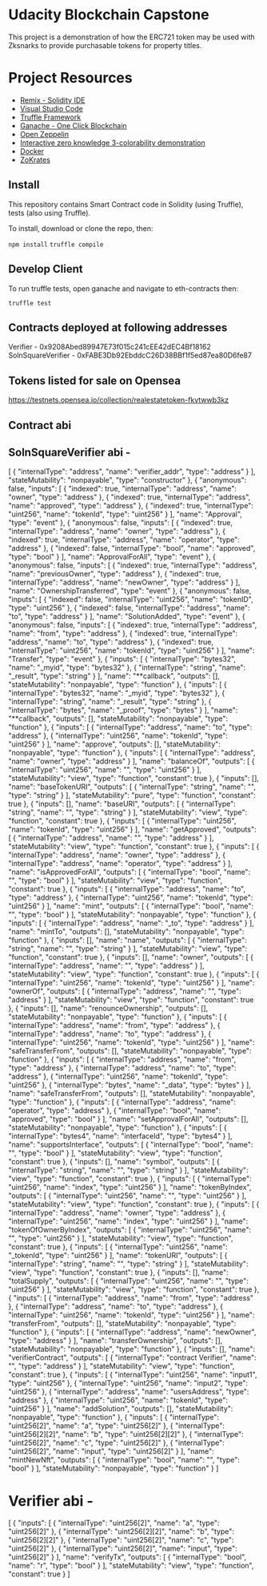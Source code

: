 # Udacity Blockchain Capstone

This project is a demonstration of how the ERC721 token may be used with Zksnarks to provide purchasable tokens for property titles.

# Project Resources

- [Remix - Solidity IDE](https://remix.ethereum.org/)
- [Visual Studio Code](https://code.visualstudio.com/)
- [Truffle Framework](https://truffleframework.com/)
- [Ganache - One Click Blockchain](https://truffleframework.com/ganache)
- [Open Zeppelin ](https://openzeppelin.org/)
- [Interactive zero knowledge 3-colorability demonstration](http://web.mit.edu/~ezyang/Public/graph/svg.html)
- [Docker](https://docs.docker.com/install/)
- [ZoKrates](https://github.com/Zokrates/ZoKrates)

## Install

This repository contains Smart Contract code in Solidity (using Truffle), tests (also using Truffle).

To install, download or clone the repo, then:

`npm install`
`truffle compile`

## Develop Client

To run truffle tests, open ganache and navigate to eth-contracts then:

`truffle test`

## Contracts deployed at following addresses

Verifier - 0x9208Abed89947E73f015c241cEE42dEC4Bf18162
SolnSquareVerifier - 0xFABE3Db92EbddcC26D38BBf1f5ed87ea80D6fe87

## Tokens listed for sale on Opensea

https://testnets.opensea.io/collection/realestatetoken-fkvtwwb3kz

## Contract abi

## SolnSquareVerifier abi -

[
{
"internalType": "address",
"name": "verifier_addr",
"type": "address"
}
],
"stateMutability": "nonpayable",
"type": "constructor"
},
{
"anonymous": false,
"inputs": [
{
"indexed": true,
"internalType": "address",
"name": "owner",
"type": "address"
},
{
"indexed": true,
"internalType": "address",
"name": "approved",
"type": "address"
},
{
"indexed": true,
"internalType": "uint256",
"name": "tokenId",
"type": "uint256"
}
],
"name": "Approval",
"type": "event"
},
{
"anonymous": false,
"inputs": [
{
"indexed": true,
"internalType": "address",
"name": "owner",
"type": "address"
},
{
"indexed": true,
"internalType": "address",
"name": "operator",
"type": "address"
},
{
"indexed": false,
"internalType": "bool",
"name": "approved",
"type": "bool"
}
],
"name": "ApprovalForAll",
"type": "event"
},
{
"anonymous": false,
"inputs": [
{
"indexed": true,
"internalType": "address",
"name": "previousOwner",
"type": "address"
},
{
"indexed": true,
"internalType": "address",
"name": "newOwner",
"type": "address"
}
],
"name": "OwnershipTransferred",
"type": "event"
},
{
"anonymous": false,
"inputs": [
{
"indexed": false,
"internalType": "uint256",
"name": "tokenID",
"type": "uint256"
},
{
"indexed": false,
"internalType": "address",
"name": "to",
"type": "address"
}
],
"name": "SolutionAdded",
"type": "event"
},
{
"anonymous": false,
"inputs": [
{
"indexed": true,
"internalType": "address",
"name": "from",
"type": "address"
},
{
"indexed": true,
"internalType": "address",
"name": "to",
"type": "address"
},
{
"indexed": true,
"internalType": "uint256",
"name": "tokenId",
"type": "uint256"
}
],
"name": "Transfer",
"type": "event"
},
{
"inputs": [
{
"internalType": "bytes32",
"name": "_myid",
"type": "bytes32"
},
{
"internalType": "string",
"name": "_result",
"type": "string"
}
],
"name": "**callback",
"outputs": [],
"stateMutability": "nonpayable",
"type": "function"
},
{
"inputs": [
{
"internalType": "bytes32",
"name": "_myid",
"type": "bytes32"
},
{
"internalType": "string",
"name": "_result",
"type": "string"
},
{
"internalType": "bytes",
"name": "_proof",
"type": "bytes"
}
],
"name": "**callback",
"outputs": [],
"stateMutability": "nonpayable",
"type": "function"
},
{
"inputs": [
{
"internalType": "address",
"name": "to",
"type": "address"
},
{
"internalType": "uint256",
"name": "tokenId",
"type": "uint256"
}
],
"name": "approve",
"outputs": [],
"stateMutability": "nonpayable",
"type": "function"
},
{
"inputs": [
{
"internalType": "address",
"name": "owner",
"type": "address"
}
],
"name": "balanceOf",
"outputs": [
{
"internalType": "uint256",
"name": "",
"type": "uint256"
}
],
"stateMutability": "view",
"type": "function",
"constant": true
},
{
"inputs": [],
"name": "baseTokenURI",
"outputs": [
{
"internalType": "string",
"name": "",
"type": "string"
}
],
"stateMutability": "pure",
"type": "function",
"constant": true
},
{
"inputs": [],
"name": "baseURI",
"outputs": [
{
"internalType": "string",
"name": "",
"type": "string"
}
],
"stateMutability": "view",
"type": "function",
"constant": true
},
{
"inputs": [
{
"internalType": "uint256",
"name": "tokenId",
"type": "uint256"
}
],
"name": "getApproved",
"outputs": [
{
"internalType": "address",
"name": "",
"type": "address"
}
],
"stateMutability": "view",
"type": "function",
"constant": true
},
{
"inputs": [
{
"internalType": "address",
"name": "owner",
"type": "address"
},
{
"internalType": "address",
"name": "operator",
"type": "address"
}
],
"name": "isApprovedForAll",
"outputs": [
{
"internalType": "bool",
"name": "",
"type": "bool"
}
],
"stateMutability": "view",
"type": "function",
"constant": true
},
{
"inputs": [
{
"internalType": "address",
"name": "to",
"type": "address"
},
{
"internalType": "uint256",
"name": "tokenId",
"type": "uint256"
}
],
"name": "mint",
"outputs": [
{
"internalType": "bool",
"name": "",
"type": "bool"
}
],
"stateMutability": "nonpayable",
"type": "function"
},
{
"inputs": [
{
"internalType": "address",
"name": "_to",
"type": "address"
}
],
"name": "mintTo",
"outputs": [],
"stateMutability": "nonpayable",
"type": "function"
},
{
"inputs": [],
"name": "name",
"outputs": [
{
"internalType": "string",
"name": "",
"type": "string"
}
],
"stateMutability": "view",
"type": "function",
"constant": true
},
{
"inputs": [],
"name": "owner",
"outputs": [
{
"internalType": "address",
"name": "",
"type": "address"
}
],
"stateMutability": "view",
"type": "function",
"constant": true
},
{
"inputs": [
{
"internalType": "uint256",
"name": "tokenId",
"type": "uint256"
}
],
"name": "ownerOf",
"outputs": [
{
"internalType": "address",
"name": "",
"type": "address"
}
],
"stateMutability": "view",
"type": "function",
"constant": true
},
{
"inputs": [],
"name": "renounceOwnership",
"outputs": [],
"stateMutability": "nonpayable",
"type": "function"
},
{
"inputs": [
{
"internalType": "address",
"name": "from",
"type": "address"
},
{
"internalType": "address",
"name": "to",
"type": "address"
},
{
"internalType": "uint256",
"name": "tokenId",
"type": "uint256"
}
],
"name": "safeTransferFrom",
"outputs": [],
"stateMutability": "nonpayable",
"type": "function"
},
{
"inputs": [
{
"internalType": "address",
"name": "from",
"type": "address"
},
{
"internalType": "address",
"name": "to",
"type": "address"
},
{
"internalType": "uint256",
"name": "tokenId",
"type": "uint256"
},
{
"internalType": "bytes",
"name": "_data",
"type": "bytes"
}
],
"name": "safeTransferFrom",
"outputs": [],
"stateMutability": "nonpayable",
"type": "function"
},
{
"inputs": [
{
"internalType": "address",
"name": "operator",
"type": "address"
},
{
"internalType": "bool",
"name": "approved",
"type": "bool"
}
],
"name": "setApprovalForAll",
"outputs": [],
"stateMutability": "nonpayable",
"type": "function"
},
{
"inputs": [
{
"internalType": "bytes4",
"name": "interfaceId",
"type": "bytes4"
}
],
"name": "supportsInterface",
"outputs": [
{
"internalType": "bool",
"name": "",
"type": "bool"
}
],
"stateMutability": "view",
"type": "function",
"constant": true
},
{
"inputs": [],
"name": "symbol",
"outputs": [
{
"internalType": "string",
"name": "",
"type": "string"
}
],
"stateMutability": "view",
"type": "function",
"constant": true
},
{
"inputs": [
{
"internalType": "uint256",
"name": "index",
"type": "uint256"
}
],
"name": "tokenByIndex",
"outputs": [
{
"internalType": "uint256",
"name": "",
"type": "uint256"
}
],
"stateMutability": "view",
"type": "function",
"constant": true
},
{
"inputs": [
{
"internalType": "address",
"name": "owner",
"type": "address"
},
{
"internalType": "uint256",
"name": "index",
"type": "uint256"
}
],
"name": "tokenOfOwnerByIndex",
"outputs": [
{
"internalType": "uint256",
"name": "",
"type": "uint256"
}
],
"stateMutability": "view",
"type": "function",
"constant": true
},
{
"inputs": [
{
"internalType": "uint256",
"name": "_tokenId",
"type": "uint256"
}
],
"name": "tokenURI",
"outputs": [
{
"internalType": "string",
"name": "",
"type": "string"
}
],
"stateMutability": "view",
"type": "function",
"constant": true
},
{
"inputs": [],
"name": "totalSupply",
"outputs": [
{
"internalType": "uint256",
"name": "",
"type": "uint256"
}
],
"stateMutability": "view",
"type": "function",
"constant": true
},
{
"inputs": [
{
"internalType": "address",
"name": "from",
"type": "address"
},
{
"internalType": "address",
"name": "to",
"type": "address"
},
{
"internalType": "uint256",
"name": "tokenId",
"type": "uint256"
}
],
"name": "transferFrom",
"outputs": [],
"stateMutability": "nonpayable",
"type": "function"
},
{
"inputs": [
{
"internalType": "address",
"name": "newOwner",
"type": "address"
}
],
"name": "transferOwnership",
"outputs": [],
"stateMutability": "nonpayable",
"type": "function"
},
{
"inputs": [],
"name": "verifierContract",
"outputs": [
{
"internalType": "contract Verifier",
"name": "",
"type": "address"
}
],
"stateMutability": "view",
"type": "function",
"constant": true
},
{
"inputs": [
{
"internalType": "uint256",
"name": "input1",
"type": "uint256"
},
{
"internalType": "uint256",
"name": "input2",
"type": "uint256"
},
{
"internalType": "address",
"name": "usersAddress",
"type": "address"
},
{
"internalType": "uint256",
"name": "tokenId",
"type": "uint256"
}
],
"name": "addSolution",
"outputs": [],
"stateMutability": "nonpayable",
"type": "function"
},
{
"inputs": [
{
"internalType": "uint256[2]",
"name": "a",
"type": "uint256[2]"
},
{
"internalType": "uint256[2][2]",
"name": "b",
"type": "uint256[2][2]"
},
{
"internalType": "uint256[2]",
"name": "c",
"type": "uint256[2]"
},
{
"internalType": "uint256[2]",
"name": "input",
"type": "uint256[2]"
}
],
"name": "mintNewNft",
"outputs": [
{
"internalType": "bool",
"name": "",
"type": "bool"
}
],
"stateMutability": "nonpayable",
"type": "function"
}
]

# Verifier abi -

[
{
"inputs": [
{
"internalType": "uint256[2]",
"name": "a",
"type": "uint256[2]"
},
{
"internalType": "uint256[2][2]",
"name": "b",
"type": "uint256[2][2]"
},
{
"internalType": "uint256[2]",
"name": "c",
"type": "uint256[2]"
},
{
"internalType": "uint256[2]",
"name": "input",
"type": "uint256[2]"
}
],
"name": "verifyTx",
"outputs": [
{
"internalType": "bool",
"name": "r",
"type": "bool"
}
],
"stateMutability": "view",
"type": "function",
"constant": true
}
]

